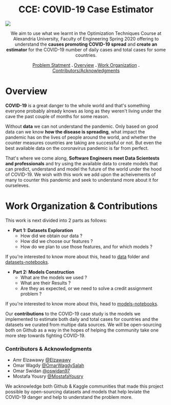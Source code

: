 <h1 align='center'>CCE: COVID-19 Case Estimator</h1>

<img align='center' src = "https://region8today.ieeer8.org/wp-content/uploads/sites/4/2020/05/ieee-hac-covid19.png"/>

<p align = 'center'>We aim to use what we learnt in the Optimization Techniques Course at Alexandria University, Faculty of Engineering Spring 2020 offering to understand the <b>causes promoting COVID-19 spread</b> and <b>create an estimator</b> for the COVID-19 number of daily cases and total cases for some countries.</p>

<p align = 'center'> 
 <a href="https://drive.google.com/file/d/1JOawVy8QQkgckJzqVc4zzFTrlGTrzxZ_/view?usp=sharing">Problem Statment</a> <b> . </b>
 <a href="#intro">Overview</a> <b> . </b>
 <a href="#work">Work Organization</a> <b> . </b>
 <a href="#team">Contributors/Acknowledgments</a>
</p>

# <a name="intro"></a> Overview 
**COVID-19** is a great danger to the whole world and that's something everyone probably already knows as long as they weren't living under the cave the past couple of months for some reason. 

Without **data** we can not understand the pandemic. Only based on good data can we know **how the disease is spreading**, what impact the pandemic has on the lives of people around the world, and whether the counter measures countries are taking are successful or not. But even the best available data on the coronavirus pandemic is far from perfect.

That's where we come along, **Software Engineers meet Data Scientests and professionals** and try using the available data to create models that can predict, understand and model the future of the world under the hood of COVID-19. We wish with this work we add upon the acheivements of many to counter this pandemic and seek to understand more about it for ourseleves.

# <a name="work"></a> Work Organization & Contributions
This work is next divided into 2 parts as follows: 

* **Part 1: Datasets Exploration**
  * How did we obtain our data ?
  * How did we choose our features ?
  * How do we plan to use those features, and for which models ?
 
 If you're interested to know more about this, head to [data](data) folder and [datasets-notebooks](notebooks/datasets).

* **Part 2: Models Construction**
  * What are the models we used ?
  * What are their Results ?
  * Are they as expected, or we need to solve a credit assignment problem ?
  
 If you're interested to know more about this, head to [models-notebooks](notebooks/models).
  
Our **contributions** to the COVID-19 case study is the models we implemented to estimate both daily and total cases for countries and the datasets we curated from multipe data sources. We will be open-sourcing both on Github as a way in the hopes of helping the community take one more step towards fighting COVID-19.

### <a name="team"></a> Contributors & Acknowledgments
* Amr Elzawawy [@Elzawawy](https://github.com/Elzawawy)
* Omar Wagdy [@OmarWagdySalah](https://github.com/OmarWagdySalah)
* Omar Swidan [@oswidan97](https://github.com/oswidan97)
* Mostafa Yousry [@MostafaYousry](https://github.com/MostafaYousry)

We acknowledge both Github & Kaggle communities that made this project possible by open-sourcing datasets and models that help leviate the COVID-19 danger and help to understand the problem more.
